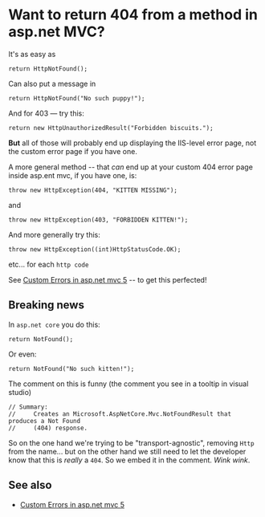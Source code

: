 ﻿# Want to return 404 from a method in asp.net MVC?

It's as easy as

	return HttpNotFound();

Can also put a message in

	return HttpNotFound("No such puppy!");

And for 403 &mdash; try this:

	return new HttpUnauthorizedResult("Forbidden biscuits.");

**But** all of those will probably end up displaying the IIS-level error page, not the custom error page if you have one.

A more general method -- that *can* end up at your custom 404 error page inside asp.ent mvc, if you have one, is:

	throw new HttpException(404, "KITTEN MISSING");

and

	throw new HttpException(403, "FORBIDDEN KITTEN!");

And more generally try this:

	throw new HttpException((int)HttpStatusCode.OK);

etc... for each `http code`

See [Custom Errors in asp.net mvc 5](custom_errors.md) -- to get this perfected!

## Breaking news

In `asp.net core` you do this:

	return NotFound();

Or even:

	return NotFound("No such kitten!");

The comment on this is funny (the comment you see in a tooltip in visual studio)

	// Summary:
	//     Creates an Microsoft.AspNetCore.Mvc.NotFoundResult that produces a Not Found
	//     (404) response.

So on the one hand we're trying to be "transport-agnostic", removing `Http` from the name... but on the other hand we still need to let the developer know that this is *really* a `404`. So we embed it in the comment. *Wink* *wink*.

## See also

- [Custom Errors in asp.net mvc 5](custom_errors.md)